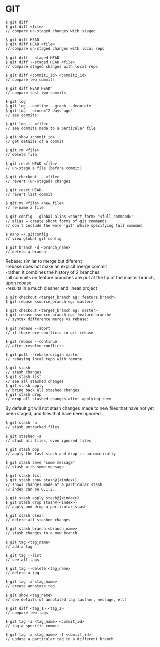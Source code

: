# GIT

	
    $ git diff 
    $ git diff <file>
    // compare un-staged changes with staged

    $ git diff HEAD
    $ git diff HEAD <file>
    // compare un-staged changes with local repo

    $ git diff --staged HEAD
    $ git diff --staged HEAD <file>
    // compare staged changes with local repo

    $ git diff <commit1_id> <commit2_id>
    // compare two commits

    $ git diff HEAD HEAD^
    // compare last two commits

    $ git log
    $ git log --oneline --graph --decorate
    $ git log --since="2 days ago"
    // see commits

    $ git log -- <file>
    // see commits made to a particular file

    $ git show <commit_id>
    // get details of a commit

    $ git rm <file>
    // delete file

    $ git reset HEAD <file>
    // un-stage a file (before commit)

    $ git checkout -- <file>
    // revert (un-staged) changes

    $ git reset HEAD~
    // revert last commit

    $ git mv <file> <new_file>
    // re-name a file

    $ git config --global alias.<short_form> "<full_command>"
    // alias = create short forms of git commands
    // don't include the word 'git' while specifying full command

    $ nano ~/.gitconfig
    // view global git config

    $ git branch -d <branch_name>
    // delete a branch

Rebase: similar to merge but diferent  
-rebase does not make an explicit merge commit  
-rather, it combines the history of 2 branches  
-all commits on feature branches are put at the tip of the master branch, upon rebase  
-results in a much cleaner and linear project   


    $ git checkout <target_branch eg: feature branch>
    $ git rebase <source_branch eg: master>

    $ git checkout <target_branch eg: master>
    $ git rebase <source_branch eg: feature branch>
    // syntax difference merge vs rebase:

    $ git rebase --abort
    // if there are conflicts in git rebase

    $ git rebase --continue
    // after resolve conflicts

    $ git pull --rebase origin master
    // rebasing local repo with remote

    $ git stash 
    // stash changes
    $ git stash list 
    // see all stashed changes
    $ git stash apply 
    // bring back all stashed changes
    $ git stash drop
    // drop all stashed changes after applying them

By default git will not stash changes made to new files that have not yet been staged, and files that have been ignored

    $ git stash -u
    // stash untracked files

    $ git stashed -a
    // stash all files, even ignored files
	
    $ git stash pop
    // apply the last stash and drop it automatically

    $ git stash save "some message"
    // stash with some message

    $ git stash list
    $ git stash show stash@{<index>}
    // shows changes made at a particular stash
    // index can be 0,1,2...

    $ git stash apply stash@{<index>}
    $ git stash drop stash@{<index>}
    // apply and drop a particular stash

    $ git stash clear
    // delete all stashed changes

    $ git stash branch <branch_name>
    // stash changes to a new branch

    $ git tag <tag_name>
    // add a tag

    $ git tag --list
    // see all tags

    $ git tag --delete <tag_name>
    // delete a tag

    $ git tag -a <tag_name>
    // create annotate tag

    $ git show <tag_name>
    // see details of annotated tag (author, message, etc) 

    $ git diff <tag_1> <tag_2>
    // compare two tags

    $ git tag -a <tag_name> <commit_id>
    // tag a specific commit

    $ git tag -a <tag_name> -f <comiit_id>
    // update a particular tag to a different branch

